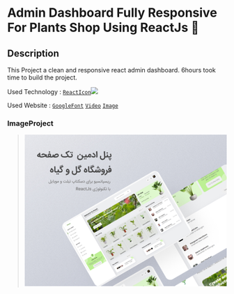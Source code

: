 # Admin Dashboard Fully Responsive For Plants Shop Using ReactJs 🍳

## Description

This Project a clean and responsive react admin dashboard.
6hours took time to build the project.

Used Technology :  [`ReactIcon`](https://react-icons.github.io/react-icons)<a href="https://reactjs.org/"><img src="https://img.shields.io/badge/ReactJs-1fccf0?style=for-the-badge&logo=ReactJs&logoColor=blue"></a>
  
Used Website : [`GoogleFont`](https://fonts.google.com/) [`Video`](https://pixabay.com/videos/) [`Image`](https://www.pexels.com/)

### ImageProject
> ![This is an image](https://github.com/mhdi-nzari/Admin-Dashboard-Using-ReactJS/blob/master/imageProject.jpg)

